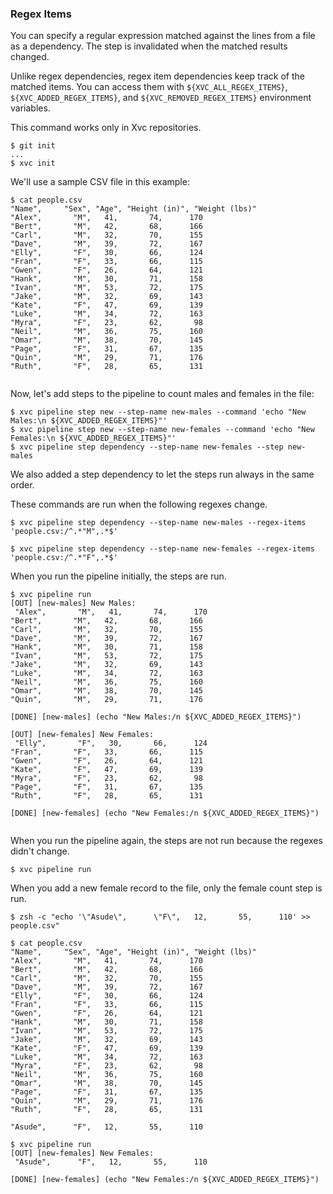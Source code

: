 ### Regex Items

You can specify a regular expression matched against the lines from a file as a dependency. The step is invalidated when
the matched results changed.

Unlike regex dependencies, regex item dependencies keep track of the matched items. You can access them with
`${XVC_ALL_REGEX_ITEMS}`, `${XVC_ADDED_REGEX_ITEMS}`, and `${XVC_REMOVED_REGEX_ITEMS}` environment variables.

This command works only in Xvc repositories.

```console
$ git init
...
$ xvc init
```

We'll use a sample CSV file in this example:

```console
$ cat people.csv
"Name",     "Sex", "Age", "Height (in)", "Weight (lbs)"
"Alex",       "M",   41,       74,      170
"Bert",       "M",   42,       68,      166
"Carl",       "M",   32,       70,      155
"Dave",       "M",   39,       72,      167
"Elly",       "F",   30,       66,      124
"Fran",       "F",   33,       66,      115
"Gwen",       "F",   26,       64,      121
"Hank",       "M",   30,       71,      158
"Ivan",       "M",   53,       72,      175
"Jake",       "M",   32,       69,      143
"Kate",       "F",   47,       69,      139
"Luke",       "M",   34,       72,      163
"Myra",       "F",   23,       62,       98
"Neil",       "M",   36,       75,      160
"Omar",       "M",   38,       70,      145
"Page",       "F",   31,       67,      135
"Quin",       "M",   29,       71,      176
"Ruth",       "F",   28,       65,      131


```

Now, let's add steps to the pipeline to count males and females in the file:

```console
$ xvc pipeline step new --step-name new-males --command 'echo "New Males:\n ${XVC_ADDED_REGEX_ITEMS}"'
$ xvc pipeline step new --step-name new-females --command 'echo "New Females:\n ${XVC_ADDED_REGEX_ITEMS}"'
$ xvc pipeline step dependency --step-name new-females --step new-males
```

We also added a step dependency to let the steps run always in the same order.

These commands are run when the following regexes change.

```console
$ xvc pipeline step dependency --step-name new-males --regex-items 'people.csv:/^.*"M",.*$'

$ xvc pipeline step dependency --step-name new-females --regex-items 'people.csv:/^.*"F",.*$'

```

When you run the pipeline initially, the steps are run.

```console
$ xvc pipeline run
[OUT] [new-males] New Males:
 "Alex",       "M",   41,       74,      170
"Bert",       "M",   42,       68,      166
"Carl",       "M",   32,       70,      155
"Dave",       "M",   39,       72,      167
"Hank",       "M",   30,       71,      158
"Ivan",       "M",   53,       72,      175
"Jake",       "M",   32,       69,      143
"Luke",       "M",   34,       72,      163
"Neil",       "M",   36,       75,      160
"Omar",       "M",   38,       70,      145
"Quin",       "M",   29,       71,      176

[DONE] [new-males] (echo "New Males:/n ${XVC_ADDED_REGEX_ITEMS}")

[OUT] [new-females] New Females:
 "Elly",       "F",   30,       66,      124
"Fran",       "F",   33,       66,      115
"Gwen",       "F",   26,       64,      121
"Kate",       "F",   47,       69,      139
"Myra",       "F",   23,       62,       98
"Page",       "F",   31,       67,      135
"Ruth",       "F",   28,       65,      131

[DONE] [new-females] (echo "New Females:/n ${XVC_ADDED_REGEX_ITEMS}")


```

When you run the pipeline again, the steps are not run because the regexes didn't change.

```console
$ xvc pipeline run

```

When you add a new female record to the file, only the female count step is run.

```console
$ zsh -c "echo '\"Asude\",      \"F\",   12,       55,      110' >> people.csv"

$ cat people.csv
"Name",     "Sex", "Age", "Height (in)", "Weight (lbs)"
"Alex",       "M",   41,       74,      170
"Bert",       "M",   42,       68,      166
"Carl",       "M",   32,       70,      155
"Dave",       "M",   39,       72,      167
"Elly",       "F",   30,       66,      124
"Fran",       "F",   33,       66,      115
"Gwen",       "F",   26,       64,      121
"Hank",       "M",   30,       71,      158
"Ivan",       "M",   53,       72,      175
"Jake",       "M",   32,       69,      143
"Kate",       "F",   47,       69,      139
"Luke",       "M",   34,       72,      163
"Myra",       "F",   23,       62,       98
"Neil",       "M",   36,       75,      160
"Omar",       "M",   38,       70,      145
"Page",       "F",   31,       67,      135
"Quin",       "M",   29,       71,      176
"Ruth",       "F",   28,       65,      131

"Asude",      "F",   12,       55,      110

$ xvc pipeline run
[OUT] [new-females] New Females:
 "Asude",      "F",   12,       55,      110

[DONE] [new-females] (echo "New Females:/n ${XVC_ADDED_REGEX_ITEMS}")


```
